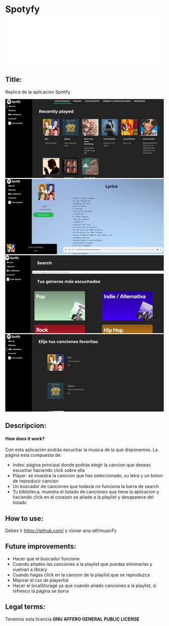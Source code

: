 # **Spotyfy** <img src="https://github.com/ana-atf/musicFy/blob/master/docs/assets/logo.png"> 

## **Title**: 
Replica de la aplicacion Spotify

<img src="https://github.com/ana-atf/musicFy/blob/master/docs/assets/index.jpg">
<img src="https://github.com/ana-atf/musicFy/blob/master/docs/assets/player.jpg">
<img src="https://github.com/ana-atf/musicFy/blob/master/docs/assets/search.jpg">
<img src="https://github.com/ana-atf/musicFy/blob/master/docs/assets/library.jpg">

## **Descripcion**:
#### How does it work?
Con esta aplicación podrás escuchar la musica de la que disponemos. La página esta compuesta de:
*  Index: página principal donde podrás elegir la cancion que deseas escuchar haciendo click sobre ella
*  Player: se muestra la camcion que has seleccionado, su letra y un boton de reproducir cancion
*  Un buscador de canciones que todavía no funciona la barra de search
*  Tu biblioteca, muestra el listado de canciones que tiene la aplicacion y haciendo click en el corazon se añade a la playlist y desaparece del listado


## **How to use**:
Debes ir https://github.com/ y clonar ana-atf/musicFy



## **Future improvements**:
*  Hacer que el buscador funcione
*  Cuando añades las canciones a la playlist que puedas eliminarlas y vuelvan a library
*  Cuando hagas click en la cancion de la playlist que se reproduzca
*  Mejorar el css de playerlist
*  Hacer el localStorage ya que cuando añado canciones a la playlist, si refresco la página se borra


## **Legal terms**:
Tenemos esta licencia **GNU AFFERO GENERAL PUBLIC LICENSE**


